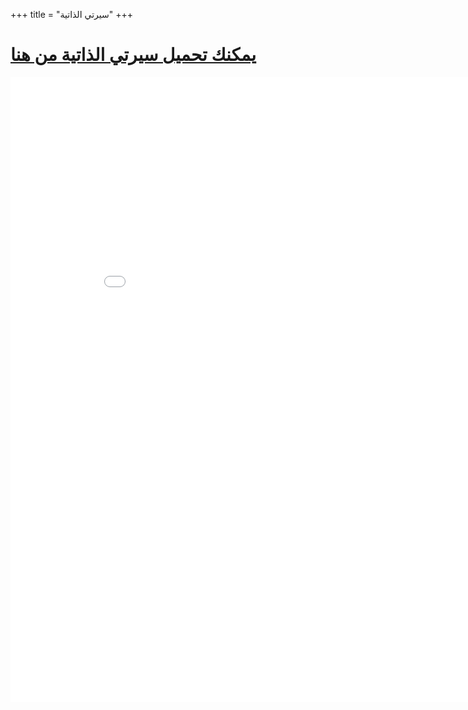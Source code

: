 +++
title = "سيرتي الذاتية"
+++

# [يمكنك تحميل سيرتي الذاتية من هنا <i class="mdi mdi-file-pdf-box text-slate-600 mdi-48px my-auto dark:text-slate-300 align-middle"></i>](/files/MosabIbrahim.pdf)

<p>
<iframe width='900' height='1000' src='/files/MosabIbrahim.pdf' frameborder='0' allowfullscreen></iframe>
</p>

